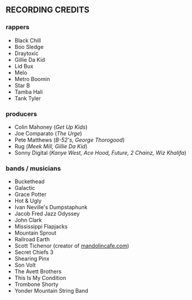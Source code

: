 ## RECORDING CREDITS

### rappers

* Black Chill
* Boo Sledge
* Draytoxic
* Gillie Da Kid
* Lid Bux
* Melo
* Metro Boomin
* Star B
* Tamba Hali
* Tank Tyler

### producers

* Colin Mahoney (_Get Up Kids_)
* Joe Comparato (_The Urge_)
* Pete Matthews (_B-52's, George Thorogood_)
* Rug (_Meek Mill, Gillie Da Kid_)
* Sonny Digital (_Kanye West, Ace Hood, Future, 2 Chainz, Wiz Khalifa_)

### bands / musicians

* Buckethead
* Galactic
* Grace Potter
* Hot & Ugly
* Ivan Neville's Dumpstaphunk
* Jacob Fred Jazz Odyssey
* John Clark
* Mississippi Flapjacks
* Mountain Sprout
* Railroad Earth
* Scott Tichenor (creator of [mandolincafe.com](http://www.mandolincafe.com/))
* Secret Chiefs 3
* Shearing Pinx
* Son Volt
* The Avett Brothers
* This Is My Condition
* Trombone Shorty
* Yonder Mountain String Band